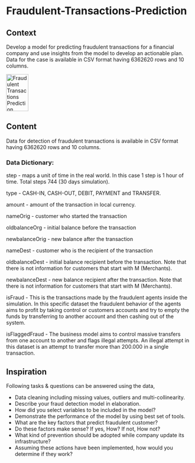 # Fraudulent-Transactions-Prediction

## Context

<p>Develop a model for predicting fraudulent transactions for a financial company and use insights from the model to develop an actionable plan. Data for the case is available in CSV format having 6362620 rows and 10 columns.</p>

<img src = "https://camo.githubusercontent.com/d05dcd92fd552ce96585b1063a306d89f67d52c91b67b6ac3c8891767c86605c/68747470733a2f2f7777772e66696e616e63652d6d6f6e74686c792e636f6d2f46696e616e63652d4d6f6e74686c792f77702d636f6e74656e742f75706c6f6164732f323031382f30372f46726175642d45706964656d69632d436f7374732d254332254133332e322d5472696c6c696f6e2d476c6f62616c6c792e6a7067)" alt="Fraudulent Transactions Prediction" height=100px width=60px></img>

## Content

Data for detection of fraudulent transactions is available in CSV format having 6362620 rows and 10 columns.

### Data Dictionary:

step - maps a unit of time in the real world. In this case 1 step is 1 hour of time. Total steps 744 (30 days simulation).

type - CASH-IN, CASH-OUT, DEBIT, PAYMENT and TRANSFER.

amount - amount of the transaction in local currency.

nameOrig - customer who started the transaction

oldbalanceOrg - initial balance before the transaction

newbalanceOrig - new balance after the transaction

nameDest - customer who is the recipient of the transaction

oldbalanceDest - initial balance recipient before the transaction. Note that there is not information for customers that start with M (Merchants).

newbalanceDest - new balance recipient after the transaction. Note that there is not information for customers that start with M (Merchants).

isFraud - This is the transactions made by the fraudulent agents inside the simulation. In this specific dataset the fraudulent behavior of the agents aims to profit by taking control or customers accounts and try to empty the funds by transferring to another account and then cashing out of the system.

isFlaggedFraud - The business model aims to control massive transfers from one account to another and flags illegal attempts. An illegal attempt in this dataset is an attempt to transfer more than 200.000 in a single transaction.

## Inspiration

Following tasks & questions can be answered using the data,

<ul>
    <li>Data cleaning including missing values, outliers and multi-collinearity.</li>
    <li>Describe your fraud detection model in elaboration.</li>
    <li>How did you select variables to be included in the model?</li>
    <li>Demonstrate the performance of the model by using best set of tools.</li>
    <li>What are the key factors that predict fraudulent customer?</li>
    <li>Do these factors make sense? If yes, How? If not, How not?</li>
    <li>What kind of prevention should be adopted while company update its infrastructure?</li>
    <li>Assuming these actions have been implemented, how would you determine if they work?</li>
</ul>

